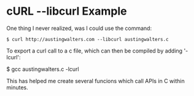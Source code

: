 cURL --libcurl Example
====

One thing I never realized, was I could use the command:

    $ curl http://austingwalters.com --libcurl austingwalters.c

To export a curl call to a c file, which can then be compiled by adding '-lcurl':

   $ gcc austingwalters.c -lcurl

This has helped me create several funcions which call APIs in C within minutes.